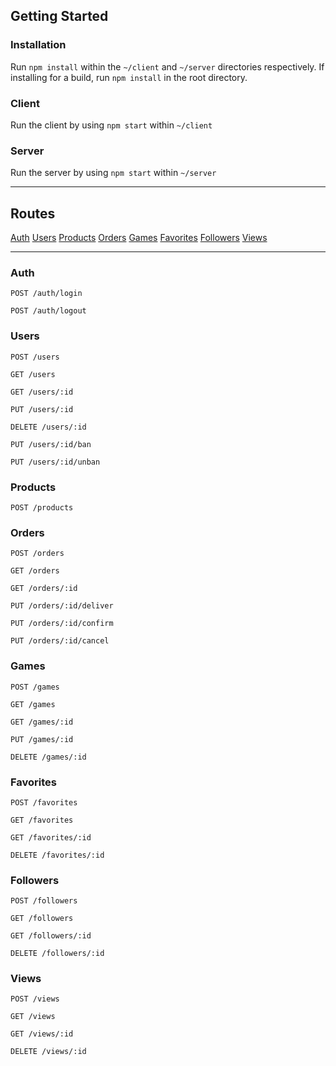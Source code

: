 ## **Getting Started**
### **Installation**
Run ```npm install``` within the ```~/client``` and ```~/server``` directories respectively. If installing for a build, run ```npm install``` in the root directory.
### **Client**
Run the client by using ```npm start``` within ```~/client```
### **Server**
Run the server by using ```npm start``` within ```~/server```

---

## **Routes**
[Auth](#auth)
[Users](#users)
[Products](#products)
[Orders](#orders)
[Games](#games)
[Favorites](#favorites)
[Followers](#followers)
[Views](#views)

---

### **Auth**
```POST /auth/login```

```POST /auth/logout```

### **Users**
```POST /users```

```GET /users```

```GET /users/:id```

```PUT /users/:id```

```DELETE /users/:id```

```PUT /users/:id/ban```

```PUT /users/:id/unban```

### **Products**
```POST /products```

### **Orders**
```POST /orders```

```GET /orders```

```GET /orders/:id```

```PUT /orders/:id/deliver```

```PUT /orders/:id/confirm```

```PUT /orders/:id/cancel```

### **Games**
```POST /games```

```GET /games```

```GET /games/:id```

```PUT /games/:id```

```DELETE /games/:id```

### **Favorites**
```POST /favorites```

```GET /favorites```

```GET /favorites/:id```

```DELETE /favorites/:id```

### **Followers**
```POST /followers```

```GET /followers```

```GET /followers/:id```

```DELETE /followers/:id```

### **Views**
```POST /views```

```GET /views```

```GET /views/:id```

```DELETE /views/:id```
